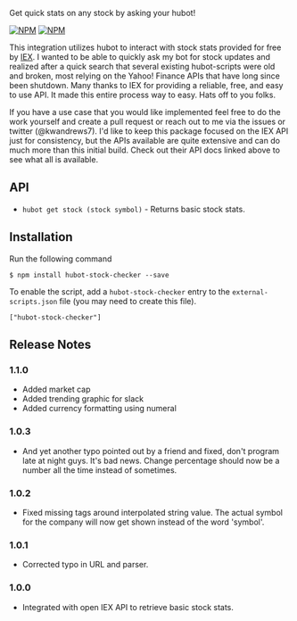 Get quick stats on any stock by asking your hubot!

[![NPM](https://nodei.co/npm/hubot-stock-checker.png?downloads=true&&downloadRank=true&stars=true)](https://nodei.co/npm/hubot-stock-checker/) [![NPM](https://nodei.co/npm-dl/hubot-stock-checker.png?months=3&height=3)](https://nodei.co/npm/hubot-stock-checker/)

This integration utilizes hubot to interact with stock stats provided for free by [IEX](https://iextrading.com/developer). I wanted to be able to quickly ask my bot for stock updates and realized after a quick search that several existing hubot-scripts were old and broken, most relying on the Yahoo! Finance APIs that have long since been shutdown. Many thanks to IEX for providing a reliable, free, and easy to use API. It made this entire process way to easy. Hats off to you folks.

If you have a use case that you would like implemented feel free to do the work yourself and create a pull request or reach out to me via the issues or twitter (@kwandrews7). I'd like to keep this package focused on the IEX API just for consistency, but the APIs available are quite extensive and can do much more than this initial build. Check out their API docs linked above to see what all is available.

API
---

* `hubot get stock (stock symbol)` - Returns basic stock stats.

## Installation

Run the following command 

    $ npm install hubot-stock-checker --save

To enable the script, add a `hubot-stock-checker` entry to the `external-scripts.json`
file (you may need to create this file).

    ["hubot-stock-checker"]

## Release Notes

### 1.1.0

* Added market cap
* Added trending graphic for slack
* Added currency formatting using numeral

### 1.0.3

* And yet another typo pointed out by a friend and fixed, don't program late at night guys. It's bad news. Change percentage should now be a number all the time instead of sometimes.

### 1.0.2

* Fixed missing tags around interpolated string value. The actual symbol for the company will now get shown instead of the word 'symbol'.


### 1.0.1

* Corrected typo in URL and parser.

### 1.0.0

* Integrated with open IEX API to retrieve basic stock stats.

